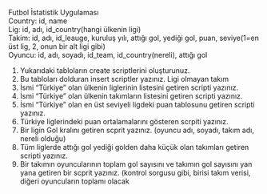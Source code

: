 Futbol İstatistik Uygulaması
<br>
Country: id, name
<br>
Lig: id, adı, id_country(hangi ülkenin ligi)
<br>
Takim: id, adı, id_leauge, kuruluş yılı, attığı gol, yediği gol, puan, seviye(1=en üst lig, 2, onun bir
alt ligi gibi)
<br>
Oyuncu: id, adı, soyadı, id_team, id_country(nereli),
attığı gol
1. Yukarıdaki tabloların create scriptlerini oluşturunuz.
2. Bu tabloları dolduran insert scriptler yazınız. Ligi olmayan takım
3. İsmi “Türkiye” olan ülkenin liglerinin listesini getiren scripti yazınız.
4. İsmi “Türkiye” olan ülkenin takımların listesini getiren scripti yazınız.
5. İsmi “Türkiye” olan en üst seviyeli ligdeki puan tablosunu getiren scripti yazınız.
6. Türkiye liglerindeki puan ortalamalarını gösteren scrpiti yazınız.
7. Bir ligin Gol kralını getiren scprit yazınız. (oyuncu adı, soyadı, takım adı, nereli olduğu)
8. Tüm liglerde attığı gol yediği golden daha küçük olan takımları getiren scripti yazınız.
9. Bir takımın oyuncularının toplam gol sayısını ve takımın gol sayısını yan yana getiren bir
   scprit yazınız. (kontrol sorgusu gibi, birisi takım verisi, diğeri oyuncuların toplamı olacak
